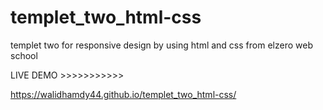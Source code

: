 # templet_two_html-css
templet two for responsive design by using html and css from elzero web school


LIVE DEMO >>>>>>>>>>>


https://walidhamdy44.github.io/templet_two_html-css/
